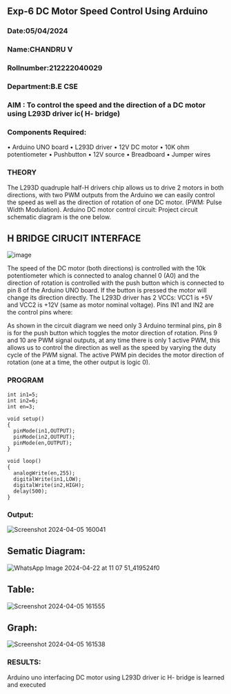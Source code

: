 ## Exp-6 DC Motor Speed Control Using Arduino
### Date:05/04/2024
### Name:CHANDRU V
### Rollnumber:212222040029
### Department:B.E CSE
### AIM : To control the speed and the direction of a DC motor using L293D driver ic( H- bridge)
### Components Required:
•	Arduino UNO board
•	L293D driver
•	12V DC motor
•	10K ohm potentiometer
•	Pushbutton
•	12V source
•	Breadboard
•	Jumper wires
### THEORY 
The L293D quadruple half-H drivers chip allows us to drive 2 motors in both directions, with two PWM outputs from the Arduino we can easily control the speed as well as the direction of rotation of one DC motor. (PWM: Pulse Width Modulation).
Arduino DC motor control circuit:
Project circuit schematic diagram is the one below.
## H BRIDGE CIRUCIT INTERFACE
![image](https://user-images.githubusercontent.com/36288975/167763051-b230c183-afc5-46f2-ba95-0f95e10dd6c9.png)
  
The speed of the DC motor (both directions) is controlled with the 10k potentiometer which is connected to analog channel 0 (A0) and the direction of rotation is controlled with the push button which is connected to pin 8 of the Arduino UNO board. If the button is pressed the motor will change its direction directly.
The L293D driver has 2 VCCs: VCC1 is +5V and VCC2 is +12V (same as motor nominal voltage). Pins IN1 and IN2 are the control pins where:

As shown in the circuit diagram we need only 3 Arduino terminal pins, pin 8 is for the push button which toggles the motor direction of rotation. Pins 9 and 10 are PWM signal outputs, at any time there is only 1 active PWM, this allows us to control the direction as well as the speed by varying the duty cycle of the PWM signal. The active PWM pin decides the motor direction of rotation (one at a time, the other output is logic 0).

### PROGRAM 
```
int in1=5;
int in2=6;
int en=3;

void setup()
{
  pinMode(in1,OUTPUT);
  pinMode(in2,OUTPUT);
  pinMode(en,OUTPUT);
}

void loop()
{
  analogWrite(en,255);
  digitalWrite(in1,LOW);
  digitalWrite(in2,HIGH);
  delay(500);
}
```
### Output:
![Screenshot 2024-04-05 160041](https://github.com/balar2004/Experiment-no-7-DC-Motor-Speed-Control-Using-Arduino/assets/118791778/ecb51a89-1c14-4adc-9af6-d42219723a98)

## Sematic Diagram:
![WhatsApp Image 2024-04-22 at 11 07 51_419524f0](https://github.com/balar2004/Experiment-no-7-DC-Motor-Speed-Control-Using-Arduino/assets/99141707/d4210cfa-8e04-4760-a562-5aae556188bb)

## Table:
![Screenshot 2024-04-05 161555](https://github.com/balar2004/Experiment-no-7-DC-Motor-Speed-Control-Using-Arduino/assets/118791778/c6778051-9d30-4847-9dfe-d1d27c0b665b)

## Graph:
![Screenshot 2024-04-05 161538](https://github.com/balar2004/Experiment-no-7-DC-Motor-Speed-Control-Using-Arduino/assets/118791778/770bb7a7-a822-4a68-b025-2c82a24b6a3a)

### RESULTS: 
Arduino uno interfacing DC motor using L293D driver ic H- bridge is learned and executed
